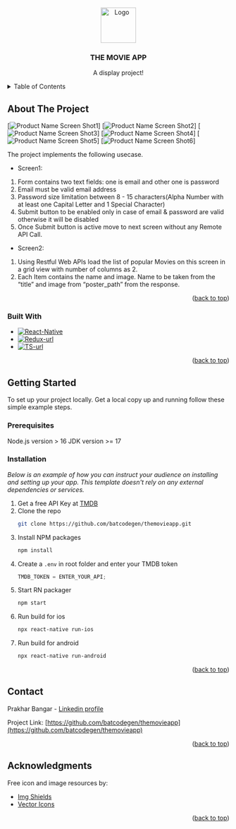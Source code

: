 <!-- Improved compatibility of back to top link: See: https://github.com/othneildrew/Best-README-Template/pull/73 -->

<a name="readme-top"></a>

<!--
*** Thanks for checking out the Best-README-Template. If you have a suggestion
*** that would make this better, please fork the repo and create a pull request
*** or simply open an issue with the tag "enhancement".
*** Don't forget to give the project a star!
*** Thanks again! Now go create something AMAZING! :D
-->

<!-- PROJECT SHIELDS -->
<!--
*** I'm using markdown "reference style" links for readability.
*** Reference links are enclosed in brackets [ ] instead of parentheses ( ).
*** See the bottom of this document for the declaration of the reference variables
*** for contributors-url, forks-url, etc. This is an optional, concise syntax you may use.
*** https://www.markdownguide.org/basic-syntax/#reference-style-links
-->
<!-- PROJECT LOGO -->
<br />
<div align="center">
  <a href="https://github.com/othneildrew/Best-README-Template">
    <img src="src/assets/applogo.png" alt="Logo" width="80" height="80">
  </a>

  <h3 align="center">THE MOVIE APP</h3>

  <p align="center">
    A display project!
    <br />
  </p>
</div>

<!-- TABLE OF CONTENTS -->
<details>
  <summary>Table of Contents</summary>
  <ol>
    <li>
      <a href="#about-the-project">About The Project</a>
      <ul>
        <li><a href="#built-with">Built With</a></li>
      </ul>
    </li>
    <li>
      <a href="#getting-started">Getting Started</a>
      <ul>
        <li><a href="#prerequisites">Prerequisites</a></li>
        <li><a href="#installation">Installation</a></li>
      </ul>
    </li>
    <li><a href="#contact">Contact</a></li>
    <li><a href="#acknowledgments">Acknowledgments</a></li>
  </ol>
</details>

<!-- ABOUT THE PROJECT -->

## About The Project

[![Product Name Screen Shot1][product-screenshot1]] [![Product Name Screen Shot2][product-screenshot2]]
[![Product Name Screen Shot3][product-screenshot3]] [![Product Name Screen Shot4][product-screenshot4]]
[![Product Name Screen Shot5][product-screenshot5]] [![Product Name Screen Shot6][product-screenshot6]]

The project implements the following usecase.

- Screen1:

1. Form contains two text fields: one is email and other one is password
2. Email must be valid email address
3. Password size limitation between 8 - 15 characters(Alpha Number with at least one Capital Letter and 1 Special Character)
4. Submit button to be enabled only in case of email & password are valid otherwise it will be disabled
5. Once Submit button is active move to next screen without any Remote API Call.

- Screen2:

1. Using Restful Web APIs load the list of popular Movies on this screen in a grid view with number of columns as 2.
2. Each Item contains the name and image. Name to be taken from the “title” and image from “poster_path” from the response.

<p align="right">(<a href="#readme-top">back to top</a>)</p>

### Built With

- [![React-Native][RN]][React-Native]
- [![Redux-url][Redux.js]][Redux-url]
- [![TS-url][ts.org]][ts.org]

<p align="right">(<a href="#readme-top">back to top</a>)</p>

<!-- GETTING STARTED -->

## Getting Started

To set up your project locally.
Get a local copy up and running follow these simple example steps.

### Prerequisites

Node.js version > 16
JDK version >= 17

### Installation

_Below is an example of how you can instruct your audience on installing and setting up your app. This template doesn't rely on any external dependencies or services._

1. Get a free API Key at [TMDB](https://www.themoviedb.org/login)
2. Clone the repo
   ```sh
   git clone https://github.com/batcodegen/themovieapp.git
   ```
3. Install NPM packages
   ```sh
   npm install
   ```
4. Create a `.env` in root folder and enter your TMDB token
   ```js
   TMDB_TOKEN = ENTER_YOUR_API;
   ```
5. Start RN packager
   ```sh
   npm start
   ```
6. Run build for ios
   ```sh
   npx react-native run-ios
   ```
7. Run build for android
   ```sh
   npx react-native run-android
   ```
   <p align="right">(<a href="#readme-top">back to top</a>)</p>

<!-- CONTACT -->

## Contact

Prakhar Bangar - [Linkedin profile](https://www.linkedin.com/in/prakhar-bangar-289198a2/)

Project Link: [https://github.com/batcodegen/themovieapp](https://github.com/batcodegen/themovieapp)

<p align="right">(<a href="#readme-top">back to top</a>)</p>

<!-- ACKNOWLEDGMENTS -->

## Acknowledgments

Free icon and image resources by:

- [Img Shields](https://shields.io)
- [Vector Icons](https://github.com/oblador/react-native-vector-icons)

<p align="right">(<a href="#readme-top">back to top</a>)</p>

<!-- MARKDOWN LINKS & IMAGES -->
<!-- https://www.markdownguide.org/basic-syntax/#reference-style-links -->

[contributors-shield]: https://img.shields.io/github/contributors/othneildrew/Best-README-Template.svg?style=for-the-badge
[contributors-url]: https://github.com/othneildrew/Best-README-Template/graphs/contributors
[forks-shield]: https://img.shields.io/github/forks/othneildrew/Best-README-Template.svg?style=for-the-badge
[forks-url]: https://github.com/othneildrew/Best-README-Template/network/members
[stars-shield]: https://img.shields.io/github/stars/othneildrew/Best-README-Template.svg?style=for-the-badge
[stars-url]: https://github.com/othneildrew/Best-README-Template/stargazers
[issues-shield]: https://img.shields.io/github/issues/othneildrew/Best-README-Template.svg?style=for-the-badge
[issues-url]: https://github.com/othneildrew/Best-README-Template/issues
[license-shield]: https://img.shields.io/github/license/othneildrew/Best-README-Template.svg?style=for-the-badge
[license-url]: https://github.com/othneildrew/Best-README-Template/blob/master/LICENSE.txt
[linkedin-shield]: https://img.shields.io/badge/-LinkedIn-black.svg?style=for-the-badge&logo=linkedin&colorB=555
[linkedin-url]: https://linkedin.com/in/othneildrew
[product-screenshot1]: screenshots/sc1.png
[product-screenshot2]: screenshots/sc2.png
[product-screenshot3]: screenshots/sc3.png
[product-screenshot4]: screenshots/sc4.png
[product-screenshot5]: screenshots/sc5.png
[product-screenshot6]: screenshots/sc6.png
[React-Native]: https://img.shields.io/badge/react_native-%2320232a.svg?style=for-the-badge&logo=react&logoColor=%2361DAFB
[RN]: https://reactnative.dev/
[Redux-url]: https://img.shields.io/badge/redux-%23593d88.svg?style=for-the-badge&logo=redux&logoColor=white
[Redux.js]: https://redux.js.org/introduction/getting-started
[TS-url]: https://img.shields.io/badge/typescript-%23007ACC.svg?style=for-the-badge&logo=typescript&logoColor=white
[ts.org]: https://www.typescriptlang.org/
